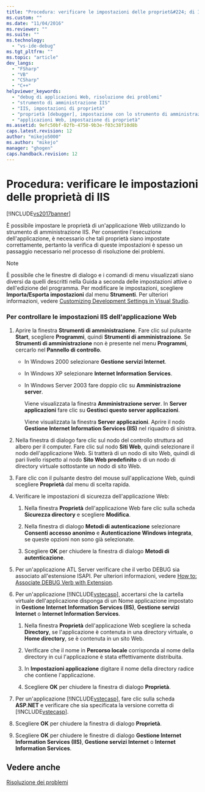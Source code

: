 ```yaml
---
title: "Procedura: verificare le impostazioni delle propriet&#224; di IIS | Microsoft Docs"
ms.custom: ""
ms.date: "11/04/2016"
ms.reviewer: ""
ms.suite: ""
ms.technology: 
  - "vs-ide-debug"
ms.tgt_pltfrm: ""
ms.topic: "article"
dev_langs: 
  - "FSharp"
  - "VB"
  - "CSharp"
  - "C++"
helpviewer_keywords: 
  - "debug di applicazioni Web, risoluzione dei problemi"
  - "strumento di amministrazione IIS"
  - "IIS, impostazioni di proprietà"
  - "proprietà [debugger], impostazione con lo strumento di amministrazione IIS"
  - "applicazioni Web, impostazione di proprietà"
ms.assetid: 9efc50bf-02fb-4750-9b3e-f03c38f10d8b
caps.latest.revision: 12
author: "mikejo5000"
ms.author: "mikejo"
manager: "ghogen"
caps.handback.revision: 12
---
```

# Procedura: verificare le impostazioni delle propriet&#224; di IIS
[!INCLUDE[vs2017banner](../code-quality/includes/vs2017banner.md)]

È possibile impostare le proprietà di un'applicazione Web utilizzando lo strumento di amministrazione IIS.  Per consentire l'esecuzione dell'applicazione, è necessario che tali proprietà siano impostate correttamente, pertanto la verifica di queste impostazioni è spesso un passaggio necessario nel processo di risoluzione dei problemi.  
  
> [!NOTE]
>  È possibile che le finestre di dialogo e i comandi di menu visualizzati siano diversi da quelli descritti nella Guida a seconda delle impostazioni attive o dell'edizione del programma.  Per modificare le impostazioni, scegliere **Importa\/Esporta impostazioni** dal menu **Strumenti**.  Per ulteriori informazioni, vedere [Customizing Development Settings in Visual Studio](http://msdn.microsoft.com/it-it/22c4debb-4e31-47a8-8f19-16f328d7dcd3).  
  
### Per controllare le impostazioni IIS dell'applicazione Web  
  
1.  Aprire la finestra **Strumenti di amministrazione**. Fare clic sul pulsante **Start**, scegliere **Programmi**, quindi **Strumenti di amministrazione**.  Se **Strumenti di amministrazione** non è presente nel menu **Programmi**, cercarlo nel **Pannello di controllo**.  
  
    -   In Windows 2000 selezionare **Gestione servizi Internet**.  
  
    -   In Windows XP selezionare **Internet Information Services**.  
  
    -   In Windows Server 2003 fare doppio clic su **Amministrazione server**.  
  
         Viene visualizzata la finestra **Amministrazione server**.  In **Server applicazioni** fare clic su **Gestisci questo server applicazioni**.  
  
         Viene visualizzata la finestra **Server applicazioni**.  Aprire il nodo **Gestione Internet Information Services \(IIS\)** nel riquadro di sinistra.  
  
2.  Nella finestra di dialogo fare clic sul nodo del controllo struttura ad albero per il computer.  Fare clic sul nodo **Siti Web**, quindi selezionare il nodo dell'applicazione Web.  Si tratterà di un nodo di sito Web, quindi di pari livello rispetto al nodo **Sito Web predefinito** o di un nodo di directory virtuale sottostante un nodo di sito Web.  
  
3.  Fare clic con il pulsante destro del mouse sull'applicazione Web, quindi scegliere **Proprietà** dal menu di scelta rapida.  
  
4.  Verificare le impostazioni di sicurezza dell'applicazione Web:  
  
    1.  Nella finestra **Proprietà** dell'applicazione Web fare clic sulla scheda **Sicurezza directory** e scegliere **Modifica**.  
  
    2.  Nella finestra di dialogo **Metodi di autenticazione** selezionare **Consenti accesso anonimo** e **Autenticazione Windows integrata**, se queste opzioni non sono già selezionate.  
  
    3.  Scegliere **OK** per chiudere la finestra di dialogo **Metodi di autenticazione**.  
  
5.  Per un'applicazione ATL Server verificare che il verbo DEBUG sia associato all'estensione ISAPI.  Per ulteriori informazioni, vedere [How to: Associate DEBUG Verb with Extension](http://msdn.microsoft.com/it-it/50d261d3-4bd4-41c0-b44e-3591086f121e).  
  
6.  Per un'applicazione [!INCLUDE[vstecasp](../code-quality/includes/vstecasp_md.md)], accertarsi che la cartella virtuale dell'applicazione disponga di un Nome applicazione impostato in **Gestione Internet Information Services \(IIS\)**, **Gestione servizi Internet** o **Internet Information Services**.  
  
    1.  Nella finestra **Proprietà** dell'applicazione Web scegliere la scheda **Directory**, se l'applicazione è contenuta in una directory virtuale, o **Home directory**, se è contenuta in un sito Web.  
  
    2.  Verificare che il nome in **Percorso locale** corrisponda al nome della directory in cui l'applicazione è stata effettivamente distribuita.  
  
    3.  In **Impostazioni applicazione** digitare il nome della directory radice che contiene l'applicazione.  
  
    4.  Scegliere **OK** per chiudere la finestra di dialogo **Proprietà**.  
  
7.  Per un'applicazione [!INCLUDE[vstecasp](../code-quality/includes/vstecasp_md.md)], fare clic sulla scheda **ASP.NET** e verificare che sia specificata la versione corretta di [!INCLUDE[vstecasp](../code-quality/includes/vstecasp_md.md)].  
  
8.  Scegliere **OK** per chiudere la finestra di dialogo **Proprietà**.  
  
9. Scegliere **OK** per chiudere le finestre di dialogo **Gestione Internet Information Services \(IIS\)**, **Gestione servizi Internet** o **Internet Information Services**.  
  
## Vedere anche  
 [Risoluzione dei problemi](../debugger/debugging-web-applications-troubleshooting.md)